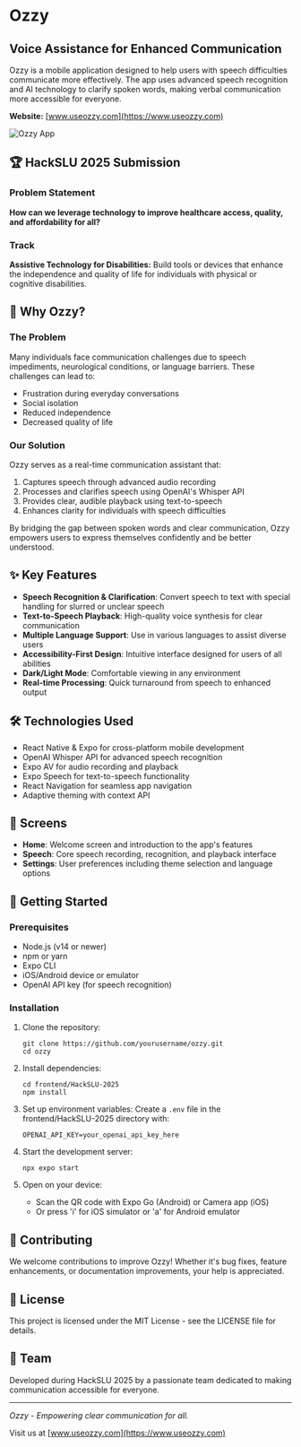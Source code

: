 # Ozzy

## Voice Assistance for Enhanced Communication

Ozzy is a mobile application designed to help users with speech difficulties communicate more effectively. The app uses advanced speech recognition and AI technology to clarify spoken words, making verbal communication more accessible for everyone.

**Website:** [www.useozzy.com](https://www.useozzy.com)

![Ozzy App](assets/app-preview.png)

## 🏆 HackSLU 2025 Submission

### Problem Statement
**How can we leverage technology to improve healthcare access, quality, and affordability for all?**

### Track
**Assistive Technology for Disabilities:** Build tools or devices that enhance the independence and quality of life for individuals with physical or cognitive disabilities.

## 🌟 Why Ozzy?

### The Problem

Many individuals face communication challenges due to speech impediments, neurological conditions, or language barriers. These challenges can lead to:

- Frustration during everyday conversations
- Social isolation
- Reduced independence
- Decreased quality of life

### Our Solution

Ozzy serves as a real-time communication assistant that:

1. Captures speech through advanced audio recording
2. Processes and clarifies speech using OpenAI's Whisper API
3. Provides clear, audible playback using text-to-speech
4. Enhances clarity for individuals with speech difficulties

By bridging the gap between spoken words and clear communication, Ozzy empowers users to express themselves confidently and be better understood.

## ✨ Key Features

- **Speech Recognition & Clarification**: Convert speech to text with special handling for slurred or unclear speech
- **Text-to-Speech Playback**: High-quality voice synthesis for clear communication
- **Multiple Language Support**: Use in various languages to assist diverse users
- **Accessibility-First Design**: Intuitive interface designed for users of all abilities
- **Dark/Light Mode**: Comfortable viewing in any environment
- **Real-time Processing**: Quick turnaround from speech to enhanced output

## 🛠️ Technologies Used

- React Native & Expo for cross-platform mobile development
- OpenAI Whisper API for advanced speech recognition
- Expo AV for audio recording and playback
- Expo Speech for text-to-speech functionality
- React Navigation for seamless app navigation
- Adaptive theming with context API

## 📱 Screens

- **Home**: Welcome screen and introduction to the app's features
- **Speech**: Core speech recording, recognition, and playback interface
- **Settings**: User preferences including theme selection and language options

## 🚀 Getting Started

### Prerequisites

- Node.js (v14 or newer)
- npm or yarn
- Expo CLI
- iOS/Android device or emulator
- OpenAI API key (for speech recognition)

### Installation

1. Clone the repository:
   ```
   git clone https://github.com/yourusername/ozzy.git
   cd ozzy
   ```

2. Install dependencies:
   ```
   cd frontend/HackSLU-2025
   npm install
   ```

3. Set up environment variables:
   Create a `.env` file in the frontend/HackSLU-2025 directory with:
   ```
   OPENAI_API_KEY=your_openai_api_key_here
   ```

4. Start the development server:
   ```
   npx expo start
   ```

5. Open on your device:
   - Scan the QR code with Expo Go (Android) or Camera app (iOS)
   - Or press 'i' for iOS simulator or 'a' for Android emulator

## 🤝 Contributing

We welcome contributions to improve Ozzy! Whether it's bug fixes, feature enhancements, or documentation improvements, your help is appreciated.

## 📄 License

This project is licensed under the MIT License - see the LICENSE file for details.

## 👥 Team

Developed during HackSLU 2025 by a passionate team dedicated to making communication accessible for everyone.

---

*Ozzy - Empowering clear communication for all.*

Visit us at [www.useozzy.com](https://www.useozzy.com)
